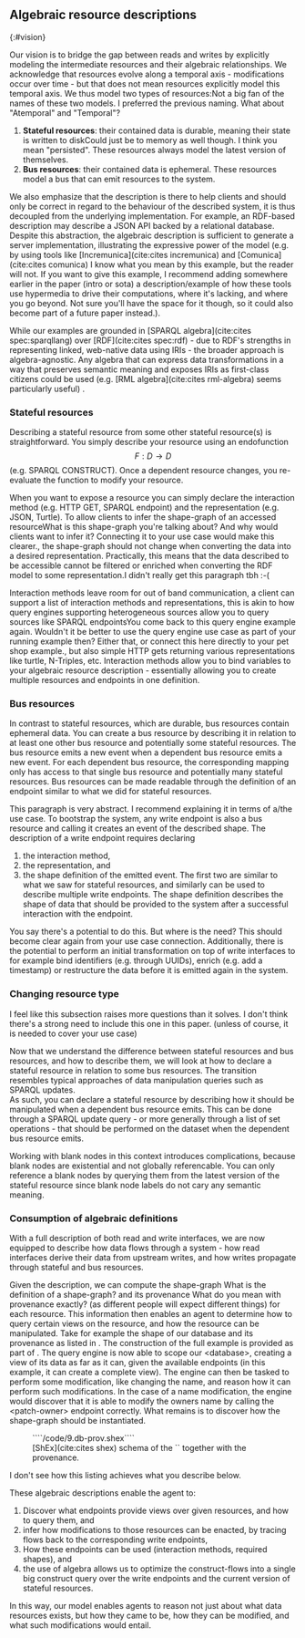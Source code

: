 ## Algebraic resource descriptions
{:#vision}

Our vision is to bridge the gap between reads and writes by explicitly modeling the intermediate
resources and their algebraic relationships. 
We acknowledge that resources evolve along a temporal axis -
modifications occur over time - but that does not mean resources explicitly model this temporal axis.
We thus model two types of resources:<span class="comment" data-author="RT">Not a big fan of the names of these two models. I preferred the previous naming. What about "Atemporal" and "Temporal"?</span>
1. **Stateful resources**: their contained data is durable, meaning their state is written to disk<span class="comment" data-author="RT">Could just be to memory as well though. I think you mean "persisted"</span>.
These resources always model the latest version of themselves. 
2. **Bus resources**: their contained data is ephemeral. These resources model a bus that can emit resources to the system.

We also emphasize that the description is there to help clients and should only be correct in regard to the behaviour of the described system,
it is thus decoupled from the underlying implementation.
For example, an RDF-based description may describe a JSON API backed by a relational database.
Despite this abstraction,
the algebraic description is sufficient to generate a server implementation,
illustrating the expressive power of the model (e.g. by using tools like [Incremunica](cite:cites incremunica) and [Comunica](cite:cites comunica) <span class="comment" data-author="RT">I know what you mean by this example, but the reader will not. If you want to give this example, I recommend adding somewhere earlier in the paper (intro or sota) a description/example of how these tools use hypermedia to drive their computations, where it's lacking, and where you go beyond. Not sure you'll have the space for it though, so it could also become part of a future paper instead.</span>).

While our examples are grounded in [SPARQL algebra](cite:cites spec:sparqllang) over [RDF](cite:cites spec:rdf) -
due to RDF's strengths in representing linked,
web-native data using IRIs - the broader approach is algebra-agnostic.
Any algebra that can express data transformations in a way that preserves semantic meaning and exposes IRIs as first-class citizens could be used (e.g. [RML algebra](cite:cites rml-algebra) seems particularly useful) .

### Stateful resources 

Describing a stateful resource from some other stateful resource(s) is straightforward.
You simply describe your resource using an endofunction $$F:D \rightarrow D$$ (e.g. SPARQL CONSTRUCT).
Once a dependent resource changes, you re-evaluate the function to modify your resource.
 
When you want to expose a resource you can simply declare the interaction method (e.g. HTTP GET, SPARQL endpoint) and the representation (e.g. JSON, Turtle).
To allow clients to infer the shape-graph of an accessed resource<span class="comment" data-author="RT">What is this shape-graph you're talking about? And why would clients want to infer it? Connecting it to your use case would make this clearer.</span>, the shape-graph should not change when converting the data into a desired representation.
Practically, this means that the data described to be accessible cannot be filtered or enriched when converting the RDF model to some representation.<span class="comment" data-author="RT">I didn't really get this paragraph tbh :-(</span>

Interaction methods leave room for out of band communication, a client can support a list of interaction methods and representations,
this is akin to how query engines supporting heterogeneous sources allow you to query sources like SPARQL endpoints<span class="comment" data-author="RT">You come back to this query engine example again. Wouldn't it be better to use the query engine use case as part of your running example then? Either that, or connect this here directly to your pet shop example.</span>, but also simple HTTP gets returning various representations like turtle, N-Triples, etc.
Interaction methods allow you to bind variables to your algebraic resource description -
essentially allowing you to create multiple resources and endpoints in one definition.

### Bus resources

In contrast to stateful resources, which are durable, bus resources contain ephemeral data.
You can create a bus resource by describing it in relation to at least one other bus resource and potentially some stateful resources.
The bus resource emits a new event when a dependent bus resource emits a new event.
For each dependent bus resource, the corresponding mapping only has access to that single bus resource and potentially many stateful resources.
Bus resources can be made readable through the definition of an endpoint similar to what we did for stateful resources.

<span class="comment" data-author="RT">This paragraph is very abstract. I recommend explaining it in terms of a/the use case.</span>
To bootstrap the system, any write endpoint is also a bus resource and calling it creates an event of the described shape.
The description of a write endpoint requires declaring 
1. the interaction method,
2. the representation, and
3. the shape definition of the emitted event.
The first two are similar to what we saw for stateful resources, and similarly can be used to describe multiple write endpoints.
The shape definition describes the shape of data that should be provided to the system after a successful interaction with the endpoint.

<span class="comment" data-author="RT">You say there's a potential to do this. But where is the need? This should become clear again from your use case connection.</span>
Additionally, there is the potential to perform an initial transformation on top of write interfaces to for example bind identifiers (e.g. through UUIDs),
enrich (e.g. add a timestamp) or restructure the data before it is emitted again in the system.

### Changing resource type

<span class="comment" data-author="RT">I feel like this subsection raises more questions than it solves. I don't think there's a strong need to include this one in this paper. (unless of course, it is needed to cover your use case)</span>

Now that we understand the difference between stateful resources and bus resources, and how to describe them,
we will look at how to declare a stateful resource in relation to some bus resources.
The transition resembles typical approaches of data manipulation queries such as SPARQL updates.   
As such, you can declare a stateful resource by describing how it should be manipulated when a dependent bus resource emits.
This can be done through a SPARQL update query -
or more generally through a list of set operations -
that should be performed on the dataset when the dependent bus resource emits.

Working with blank nodes in this context introduces complications,
because blank nodes are existential and not globally referencable.
You can only reference a blank nodes by querying them from the latest version of the stateful resource since blank node labels do not cary any semantic meaning.

### Consumption of algebraic definitions

With a full description of both read and write interfaces,
we are now equipped to describe how data flows through a system -
how read interfaces derive their data from upstream writes,
and how writes propagate through stateful and bus resources.

Given the description, we can compute the shape-graph <span class="comment" data-author="RT">What is the definition of a shape-graph?</span> and its provenance <span class="comment" data-author="RT">What do you mean with provenance exactly? (as different people will expect different things)</span> for each resource.
This information then enables an agent to determine how to query certain views on the resource, and how the resource can be manipulated.
Take for example the shape of our database and its provenance as listed in [](#9.db-prov).
The construction of the full example is provided as part of [](#annex).
The query engine is now able to scope our \<database\>, creating a view of its data as far as it can, given the available endpoints (in this example, it can create a complete view).
The engine can then be tasked to perform some modification, like changing the name, and reason how it can perform such modifications.
In the case of a name modification, the engine would discover that it is able to modify the owners name by calling the \<patch-owner\> endpoint correctly.
What remains is to discover how the shape-graph should be instantiated.

<figure id="9.db-prov" class="listing">
````/code/9.db-prov.shex````
<figcaption markdown="block">
[ShEx](cite:cites shex) schema of the `<database>` together with the provenance.
</figcaption>
</figure>

<span class="comment" data-author="RT">I don't see how this listing achieves what you describe below.</span>

These algebraic descriptions enable the agent to:
1. Discover what endpoints provide views over given resources, and how to query them, and 
2. infer how modifications to those resources can be enacted,
by tracing flows back to the corresponding write endpoints,
3. How these endpoints can be used (interaction methods, required shapes), and
4. the use of algebra allows us to optimize the construct-flows into a single big construct query over the write endpoints and the current version of stateful resources. 

In this way, our model enables agents to reason not just about what data resources exists,
but how they came to be, how they can be modified, and what such modifications would entail.
